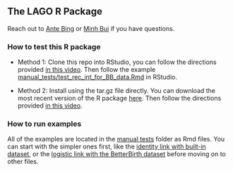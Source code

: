 ## The LAGO R Package

Reach out to [Ante Bing](mailto:abing@bu.edu) or [Minh Bui](mailto:minhb@bu.edu) if you have questions.


### How to test this R package 
- Method 1: Clone this repo into RStudio, you can follow the directions provided [in this video](https://www.youtube.com/watch?v=NInwldFZgwA&t=275s).
  Then follow the example [manual_tests/test_rec_int_for_BB_data.Rmd](https://github.com/correspondMerchant/LAGO-R-Package/blob/main/manual_tests/test_rec_int_for_BB_data.Rmd)
  in RStudio.

- Method 2: Install using the tar.gz file directly. You can download the most recent version of the R package [here]().
  Then follow the directions provided [in this video](https://youtu.be/b6gp95C7j2U?si=7aMpdXzX4D32-m2O).

### How to run examples
  All of the examples are located in the [manual tests](https://github.com/correspondMerchant/LAGO-R-Package/tree/main/manual_tests) folder as Rmd files.
  You can start with the simpler ones first, like the [identity link with built-in dataset](https://github.com/correspondMerchant/LAGO-R-Package/blob/main/manual_tests/test_rec_int_for_cts_identity.Rmd), or the [logistic link with the BetterBirth dataset](https://github.com/correspondMerchant/LAGO-R-Package/blob/main/manual_tests/test_rec_int_for_BB_data.Rmd) before moving on to other files.
